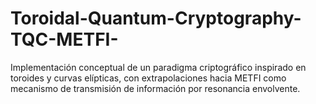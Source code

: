 # Toroidal-Quantum-Cryptography-TQC-METFI-
Implementación conceptual de un paradigma criptográfico inspirado en toroides y curvas elípticas, con extrapolaciones hacia METFI como mecanismo de transmisión de información por resonancia envolvente.
